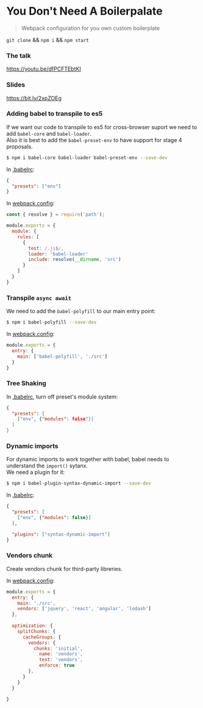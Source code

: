 You Don't Need A Boilerpalate
===

> Webpack configuration for you own custom boilerplate

`git clone` && `npm i` && `npm start`

### The talk
https://youtu.be/dfPCFTEbtKI

### Slides
https://bit.ly/2xpZOEg

### Adding babel to transpile to es5

If we want our code to transpile to es5 for cross-browser suport we need to add `babel-core` and `babel-loader`.  
Also it is best to add the `babel-preset-env` to have support for stage 4 proposals.

```bash
$ npm i babel-core babel-loader babel-preset-env --save-dev
```

In [.babelrc](./.babelrc):

```json
{
  "presets": ["env"]
}
```

In [webpack.config](./webpack.config.js):

```js
const { resolve } = require('path');

module.exports = {
  module: {
    rules: [
      {
        test: /.js$/,
        loader: 'babel-loader'
        include: resolve(__dirname, 'src')
      }
    ]
  }
}
```

### Transpile `async await`

We need to add the `babel-polyfill` to our main entry point:

```bash
$ npm i babel-polyfill --save-dev
```

In [webpack.config](./webpack.config.js):

```js
module.exports = {
  entry: {
    main: ['babel-polyfill', './src']
  }
}
```

### Tree Shaking

In [.babelrc](./.babelrc), turn off preset's module system:

```json
{
  "presets": [
    ["env", {"modules": false"}]
  ]
}
```

### Dynamic imports

For dynamic imports to work together with babel, babel needs to understand the `import()` sytanx.  
We need a plugin for it:

```bash
$ npm i babel-plugin-syntax-dynamic-import --save-dev
```

In [.babelrc](./.babelrc):

```json
{
  "presets": [
    ["env", {"modules": false}]
  ],

  "plugins": ["syntax-dynamic-import"]
}
```

### Vendors chunk

Create vendors chunk for third-party libreries.

In [webpack.config](./webpack.config.js):

```js
module.exports = {
  entry: {
    main: './src',
    vendors: ['jquery', 'react', 'angular', 'lodash']
  },
  
  optimization: {
    splitChunks: {
      cacheGroups: {
        vendors: {
          chunks: 'initial',
            name: 'vendors',
            test: 'vendors',
            enforce: true
        },
      }
    }
  }

}
```
